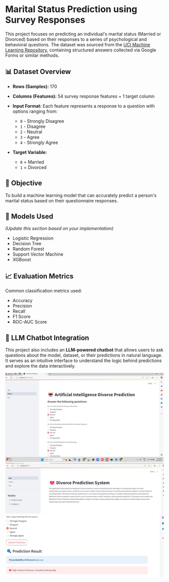 # Marital Status Prediction using Survey Responses

This project focuses on predicting an individual's marital status (Married or Divorced) based on their responses to a series of psychological and behavioral questions. The dataset was sourced from the [UCI Machine Learning Repository](https://archive.ics.uci.edu/), containing structured answers collected via Google Forms or similar methods.

## 📊 Dataset Overview

- **Rows (Samples):** 170
- **Columns (Features):** 54 survey response features + 1 target column
- **Input Format:** Each feature represents a response to a question with options ranging from:
  - `0` - Strongly Disagree  
  - `1` - Disagree  
  - `2` - Neutral  
  - `3` - Agree  
  - `4` - Strongly Agree  

- **Target Variable:**
  - `0` = Married  
  - `1` = Divorced

## 🎯 Objective

To build a machine learning model that can accurately predict a person's marital status based on their questionnaire responses.

## 🧠 Models Used

*(Update this section based on your implementation)*

- Logistic Regression
- Decision Tree
- Random Forest
- Support Vector Machine
- XGBoost

## 📈 Evaluation Metrics

Common classification metrics used:
- Accuracy
- Precision
- Recall
- F1 Score
- ROC-AUC Score

## 🤖 LLM Chatbot Integration

This project also includes an **LLM-powered chatbot** that allows users to ask questions about the model, dataset, or their predictions in natural language. It serves as an intuitive interface to understand the logic behind predictions and explore the data interactively.


![Model Architecture](screenshots/1.jpeg)
![Model Architecture](screenshots/2.jpeg)
![Model Architecture](screenshots/3.jpeg)